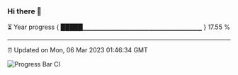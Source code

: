 ### Hi there 👋

⏳ Year progress { █████▁▁▁▁▁▁▁▁▁▁▁▁▁▁▁▁▁▁▁▁▁▁▁▁▁ } 17.55 %

---

⏰ Updated on Mon, 06 Mar 2023 01:46:34 GMT

![Progress Bar CI](https://github.com/ZhaoGui/ZhaoGui/workflows/Progress%20Bar%20CI/badge.svg)
